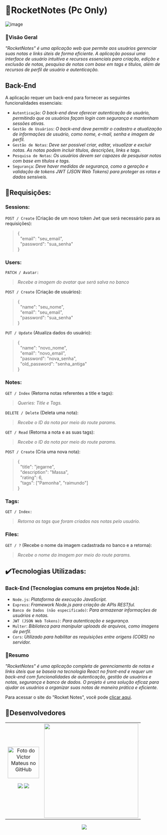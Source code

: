# 🚀RocketNotes (Pc Only)
![image](https://github.com/VictorrMatt/Rocket-Notes-Api/assets/98140122/f5cf99d6-6ef2-4db9-844a-49308728bda8)

### 🔨Visão Geral

*"RocketNotes" é uma aplicação web que permite aos usuários gerenciar suas notas e links úteis de forma eficiente. A aplicação possui uma interface de usuário intuitiva e recursos essenciais para criação, edição e exclusão de notas, pesquisa de notas com base em tags e títulos, além de recursos de perfil de usuário e autenticação.*

## Back-End
A aplicação requer um back-end para fornecer as seguintes funcionalidades essenciais:

- ``Autenticação``: *O back-end deve oferecer autenticação de usuário, permitindo que os usuários façam login com segurança e mantenham sessões ativas.*
- ``Gestão de Usuários``: *O back-end deve permitir o cadastro e atualização de informações de usuário, como nome, e-mail, senha e imagem de perfil.*
- ``Gestão de Notas``: *Deve ser possível criar, editar, visualizar e excluir notas. As notas podem incluir títulos, descrições, links e tags.*
- ``Pesquisa de Notas``: *Os usuários devem ser capazes de pesquisar notas com base em títulos e tags.*
- ``Segurança``: *Deve haver medidas de segurança, como a geração e validação de tokens JWT (JSON Web Tokens) para proteger as rotas e dados sensíveis.*

## 🔐Requisições:
### Sessions:
``POST / Create`` (Criação de um novo token Jwt que será necessário para as requisições):  
> {  
  >&nbsp;&nbsp;"email": "seu_email",  
   &nbsp;&nbsp;"password": "sua_senha"  
}  

### Users:  
``PATCH / Avatar:``  
> *Recebe a imagem do avatar que será salva no banco*  

``POST / Create`` (Criação de usuários):  
> {  
  &nbsp;&nbsp;"name": "seu_nome",  
  &nbsp;&nbsp;"email": "seu_email",  
  &nbsp;&nbsp;"password": "sua_senha"  
}  

``PUT / Update`` (Atualiza dados do usuário):  
> {  
  &nbsp;&nbsp;"name": "novo_nome",  
  &nbsp;&nbsp;"email": "novo_email",  
  &nbsp;&nbsp;"password": "nova_senha",  
  &nbsp;&nbsp;"old_password": "senha_antiga"  
}  

### Notes:  
``GET / Index`` (Retorna notas referentes a title e tags):  
> *Queries: Title e Tags.*  

``DELETE / Delete`` (Deleta uma nota):  
> *Recebe o ID da nota por meio do route params.*  

``GET / Read`` (Retorna a nota e as suas tags):  
> *Recebe o ID da nota por meio do route params.*  

``POST / Create`` (Cria uma nova nota):  
> {  
  &nbsp;&nbsp;"title": "jegarne",  
  &nbsp;&nbsp;"description": "Massa",  
  &nbsp;&nbsp;"rating": 6,  
  &nbsp;&nbsp;"tags": ["Pamonha", "raimundo"]  
}  

### Tags:  
``GET / Index:``  
> *Retorna as tags que foram criadas nas notas pelo usuário.*  

### Files:  
``GET / ?`` (Recebe o nome da imagem cadastrada no banco e a retorna):    
> *Recebe o nome da imagem por meio do route params.*  

## ✔️Tecnologias Utilizadas:

### Back-End (Tecnologias comuns em projetos Node.js):

- ``Node.js``: *Plataforma de execução JavaScript.*
- ``Express``: *Framework Node.js para criação de APIs RESTful.*
- ``Banco de Dados (não especificado)``: *Para armazenar informações de usuários e notas.*
- ``JWT (JSON Web Tokens)``: *Para autenticação e segurança.*
- ``Multer``: *Biblioteca para manipular uploads de arquivos, como imagens de perfil.*
- ``Cors``: *Utilizado para habilitar as requisições entre origens (CORS) no servidor.*

### 📝Resumo 
*"RocketNotes" é uma aplicação completa de gerenciamento de notas e links úteis que se baseia na tecnologia React no front-end e requer um back-end com funcionalidades de autenticação, gestão de usuários e notas, segurança e banco de dados. O projeto é uma solução eficaz para ajudar os usuários a organizar suas notas de maneira prática e eficiente.*

Para acessar o site do "Rocket Notes", você pode [clicar aqui](https://rocketnootes.netlify.app/).

## 🤝Desenvolvedores
<table align="center">
  
  <tr>
    <td align="center">
      <a href="https://github.com/victorrmatt">
        <img src="https://github.com/victorrmatt.png" width="100px;" alt="Foto do Victor Mateus no GitHub"/><br>
        <sub>
        </sub>
        <p align="center">
          <a href="https://www.linkedin.com/in/victor-mateus/" alt="LinkedIn">
          <img src="https://img.shields.io/badge/-Linkedin-0e76a8?style=flat-square&logo=Linkedin&logoColor=white&link=#"/></a>
          <a href="https://api.whatsapp.com/send?phone=5587988278980&text=Olá%20Tudo%20Bem?%0DVenho%20pelo%20GitHub." alt="WhatsApp">
          <img src="https://img.shields.io/badge/-WhatsApp-25d366?style=flat-square&labelColor=25d366&logo=whatsapp&logoColor=white&link=#"/></a>
        </p>
      </a>
    </td>
    <td>
      <img width="300" src="https://i2.wp.com/allhtaccess.info/wp-content/uploads/2018/03/programming.gif?fit=1281%2C716&ssl=1" />
    </td>
  </tr>
</table>

<p align="center">
  <img loading="lazy" src="http://img.shields.io/static/v1?label=STATUS&message=EM%20DESENVOLVIMENTO&color=GREEN&style=for-the-badge"/>
</p>

